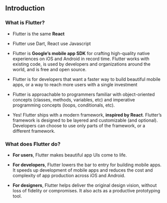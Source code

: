 ## Introduction

### What is Flutter?

* Flutter is the same **React**

* Flutter use Dart, React use Javascript

* Flutter is **Google’s mobile app SDK** for crafting high-quality native experiences on iOS and Android in record time. Flutter works with existing code, is used by developers and organizations around the world, and is free and open source.

* Flutter is for developers that want a faster way to build beautiful mobile apps, or a way to reach more users with a single investment

* Flutter is approachable to programmers familiar with object-oriented concepts (classes, methods, variables, etc) and imperative programming concepts (loops, conditionals, etc).

* Yes! Flutter ships with a modern framework, **inspired by React**. Flutter’s framework is designed to be layered and customizable (and optional). Developers can choose to use only parts of the framework, or a different framework.



### What does Flutter do?

* **For users**, Flutter makes beautiful app UIs come to life.

* **For developers**, Flutter lowers the bar to entry for building mobile apps. It speeds up development of mobile apps and reduces the cost and complexity of app production across iOS and Android.

* **For designers**, Flutter helps deliver the original design vision, without loss of fidelity or compromises. It also acts as a productive prototyping tool.




